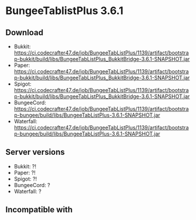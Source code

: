 # BungeeTablistPlus 3.6.1

## Download
- Bukkit: https://ci.codecrafter47.de/job/BungeeTabListPlus/1139/artifact/bootstrap-bukkit/build/libs/BungeeTabListPlus_BukkitBridge-3.6.1-SNAPSHOT.jar
- Paper: https://ci.codecrafter47.de/job/BungeeTabListPlus/1139/artifact/bootstrap-bukkit/build/libs/BungeeTabListPlus_BukkitBridge-3.6.1-SNAPSHOT.jar
- Spigot: https://ci.codecrafter47.de/job/BungeeTabListPlus/1139/artifact/bootstrap-bukkit/build/libs/BungeeTabListPlus_BukkitBridge-3.6.1-SNAPSHOT.jar
- BungeeCord: https://ci.codecrafter47.de/job/BungeeTabListPlus/1139/artifact/bootstrap-bungee/build/libs/BungeeTabListPlus-3.6.1-SNAPSHOT.jar
- Waterfall: https://ci.codecrafter47.de/job/BungeeTabListPlus/1139/artifact/bootstrap-bungee/build/libs/BungeeTabListPlus-3.6.1-SNAPSHOT.jar

## Server versions
- Bukkit: ?!
- Paper: ?!
- Spigot: ?!
- BungeeCord: ?
- Waterfall: ?

## Incompatible with